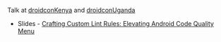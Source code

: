 Talk at [droidconKenya](https://droidcon.co.ke/) and [droidconUganda](https://www.uganda.droidcon.com/)
- Slides - [Crafting Custom Lint Rules: Elevating Android Code Quality
Menu
](https://speakerdeck.com/kibet/crafting-custom-lint-rules-elevating-android-code-quality)
